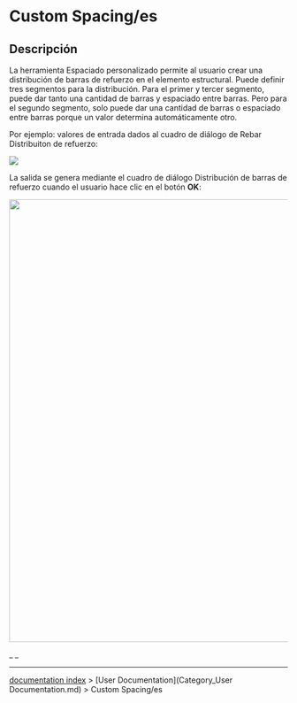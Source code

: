 # Custom Spacing/es
## Descripción

La herramienta Espaciado personalizado permite al usuario crear una distribución de barras de refuerzo en el elemento estructural. Puede definir tres segmentos para la distribución. Para el primer y tercer segmento, puede dar tanto una cantidad de barras y espaciado entre barras. Pero para el segundo segmento, solo puede dar una cantidad de barras o espaciado entre barras porque un valor determina automáticamente otro.


<div class="mw-translate-fuzzy">

Por ejemplo: valores de entrada dados al cuadro de diálogo de Rebar Distribuiton de refuerzo:


</div>

![](images/RebarDistributionDialog.png )


<div class="mw-translate-fuzzy">

La salida se genera mediante el cuadro de diálogo Distribución de barras de refuerzo cuando el usuario hace clic en el botón **OK**:


</div>

<img alt="" src=images/RebarDistribution.png  style="width:800px;">

 




_ _

---
[documentation index](../README.md) > [User Documentation](Category_User Documentation.md) > Custom Spacing/es
